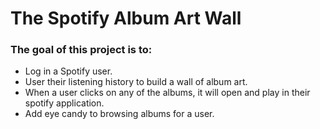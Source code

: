 # The Spotify Album Art Wall

### The goal of this project is to:
* Log in a Spotify user.
* User their listening history to build a wall of album art.
* When a user clicks on any of the albums, it will open and play in their spotify application.
* Add eye candy to browsing albums for a user.
